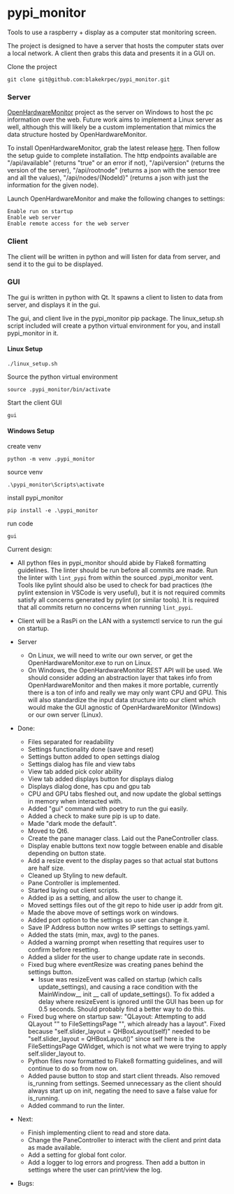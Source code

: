 # pypi_monitor
Tools to use a raspberry + display as a computer stat monitoring screen. 

The project is designed to have a server that hosts the computer stats over a local network. A client then grabs this data and presents it in a GUI on. 

Clone the project
```
git clone git@github.com:blakekrpec/pypi_monitor.git
```

### Server
[OpenHardwareMonitor](https://github.com/hexagon-oss/openhardwaremonitor) project as the server on Windows to host the pc information over the web. Future work aims to implement a Linux server as well, although this will likely be a custom implementation that mimics the data structure hosted by OpenHardwareMonitor.

To install OpenHardwareMonitor, grab the latest release [here](https://github.com/hexagon-oss/openhardwaremonitor/releases). Then follow the setup guide to complete installation. The http endpoints available are "/api/available" (returns "true" or an error if not), "/api/version" (returns the version of the server), "/api/rootnode" (returns a json with the sensor tree and all the values), "/api/nodes/{NodeId}" (returns a json with just the information for the given node).

Launch OpenHardwareMonitor and make the following changes to settings:

    Enable run on startup
    Enable web server
    Enable remote access for the web server

### Client 
The client will be written in python and will listen for data from server, and send it to the gui to be displayed. 

### GUI
The gui is written in python with Qt. It spawns a client to listen to data from server, and displays it in the gui.

The gui, and client live in the pypi_monitor pip package. The linux_setup.sh script included will create a python virtual environment for you, and install pypi_monitor in it.

#### Linux Setup
```
./linux_setup.sh
```
Source the python virtual environment
```
source .pypi_monitor/bin/activate
```
Start the client GUI
```
gui
```

#### Windows Setup

create venv
```
python -m venv .pypi_monitor
```
source venv
```
.\pypi_monitor\Scripts\activate
```
install pypi_monitor 
```
pip install -e .\pypi_monitor
```
run code 
```
gui
```

Current design:

- All python files in pypi_monitor should abide by Flake8 formatting guidelines. The linter should be run before all commits are made. Run the linter with `lint_pypi` from within the sourced .pypi_monitor vent. Tools like pylint should also be used to check for bad practices (the pylint extension in VSCode is very useful), but it is not required commits satisfy all concerns generated by pylint (or similar tools). It is required that all commits return no concerns when running `lint_pypi`.  

- Client will be a RasPi on the LAN with a systemctl service to run the gui on startup.

- Server
    - On Linux, we will need to write our own server, or get the OpenHardwareMonitor.exe to run on Linux.
    - On Windows, the OpenHardwareMonitor REST API will be used. We should consider adding an abstraction layer that takes info from OpenHardwareMonitor and then makes it more portable, currently there is a ton of info and really we may only want CPU and GPU. This will also standardize the input data structure into our client which would make the GUI agnostic of OpenHardwareMonitor (Windows) or our own server (Linux).  

- Done: 
    - Files separated for readability 
    - Settings functionality done (save and reset)
    - Settings button added to open settings dialog
    - Settings dialog has file and view tabs 
    - View tab added pick color ability 
    - View tab added displays button for displays dialog
    - Displays dialog done, has cpu and gpu tab
    - CPU and GPU tabs fleshed out, and now update the global settings in memory when interacted with.  
    - Added "gui" command with poetry to run the gui easily.
    - Added a check to make sure pip is up to date. 
    - Made "dark mode the default".
    - Moved to Qt6.
    - Create the pane manager class. Laid out the PaneController class. 
    - Display enable buttons text now toggle between enable and disable depending on button state. 
    - Add a resize event to the display pages so that actual stat buttons are half size.
    - Cleaned up Styling to new default. 
    - Pane Controller is implemented. 
    - Started laying out client scripts. 
    - Added ip as a setting, and allow the user to change it. 
    - Moved settings files out of the git repo to hide user ip addr from git. 
    - Made the above move of settings work on windows. 
    - Added port option to the settings so user can change it. 
    - Save IP Address button now writes IP settings to settings.yaml.
    - Added the stats (min, max, avg) to the panes.
    - Added a warning prompt when resetting that requires user to confirm before resetting. 
    - Added a slider for the user to change update rate in seconds. 
    - Fixed bug where eventResize was creating panes behind the settings button. 
        - Issue was resizeEvent was called on startup (which calls update_settings), and causing a race condition with the MainWindow__ init __  call of update_settings(). To fix added a delay where resizeEvent is ignored until the GUI has been up for 0.5 seconds. Should probably find a better way to do this. 
    - Fixed bug where on startup saw: "QLayout: Attempting to add QLayout "" to FileSettingsPage "", which already has a layout". Fixed because "self.slider_layout = QHBoxLayout(self)" needed to be "self.slider_layout = QHBoxLayout()" since self here is the FileSettingsPage QWidget, which is not what we were trying to apply self.slider_layout to. 
    - Python files now formatted to Flake8 formatting guidelines, and will continue to do so from now on. 
    - Added pause button to stop and start client threads. Also removed is_running from settings. Seemed unnecessary as the client should always start up on init, negating the need to save a false value for is_running. 
    - Added command to run the linter.

- Next:
    - Finish implementing client to read and store data.
    - Change the PaneController to interact with the client and print data as made available. 
    - Add a setting for global font color. 
    - Add a logger to log errors and progress. Then add a button in settings where the user can print/view the log.

- Bugs: